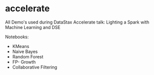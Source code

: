 # accelerate
All Demo's used during DataStax Accelerate talk: Lighting a Spark with Machine Learning and DSE 

Notebooks: 
* KMeans
* Naive Bayes
* Random Forest
* FP- Growth
* Collaborative Filtering

